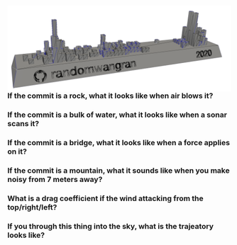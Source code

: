 <img src="banner.png" align="right">

### If the commit is a rock, what it looks like when air blows it?
### If the commit is a bulk of water, what it looks like when a sonar scans it?
### If the commit is a bridge, what it looks like when a force applies on it?
### If the commit is a mountain, what it sounds like when you make noisy from 7 meters away?
### What is a drag coefficient if the wind attacking from the top/right/left?
### If you through this thing into the sky, what is the trajeatory looks like?
